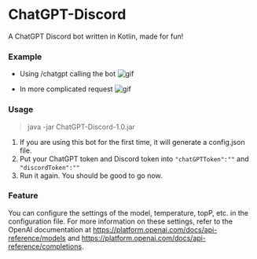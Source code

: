# ChatGPT-Discord
A ChatGPT Discord bot written in Kotlin, made for fun!

### Example
- Using /chatgpt calling the bot
  ![gif](https://i.imgur.com/T34ZsRz.gif)

- In more complicated request
  ![gif](https://i.imgur.com/TSNL7Ys.gif)

### Usage
 > java -jar ChatGPT-Discord-1.0.jar
 
1. If you are using this bot for the first time, it will generate a config.json file.
2. Put your ChatGPT token and Discord token into ```"chatGPTToken":""``` and ```"discordToken":""```
3. Run it again. You should be good to go now.

### Feature
You can configure the settings of the model, temperature, topP, etc. in the configuration file. For more information on these settings, refer to the OpenAI documentation at https://platform.openai.com/docs/api-reference/models and https://platform.openai.com/docs/api-reference/completions. 
